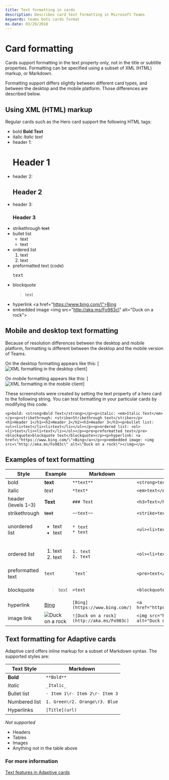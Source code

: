```yaml
---
title: Text formatting in cards
description: Describes card text formatting in Microsoft Teams
keywords: teams bots cards format
ms.date: 03/29/2018
---
```

# Card formatting

Cards support formatting in the text property only, not in the title or subtitle properties. Formatting can be specified using a subset of XML (HTML) markup, or Markdown.

Formatting support differs slightly between different card types, and between the desktop and the mobile platform. Those differences are described below.

## Using XML (HTML) markup

Regular cards such as the Hero card support the following HTML tags:

* bold <strong>Bold Text</strong>
* italic <em>Italic text</em>
* header 1: <h1>Header 1</h1>
* header 2: <h2>Header 2</h2>
* header 3: <h3>Header 3</h3>
* strikethrough <strike>text</strike>
* bullet list <ul><li>text</li><li>text</li></ul>
* ordered list <ol><li>text</li><li>text</li></ol>
* preformatted text (code) <pre>text</pre>
* blockquote <blockquote>text</blockquote>
* hyperlink <a href=\"https://www.bing.com/\">Bing</a>
* embedded image <img src=\"http://aka.ms/Fo983c\" alt=\"Duck on a rock\"></img>

## Mobile and desktop text formatting

Because of resolution differences between the desktop and mobile platform, formatting is different between the desktop and the mobile version of Teams.

On the desktop formatting appears like this:
[![XML formatting in the desktop client](~/images/cards/card-formatting-xml-desktop-v2)]

On mobile formatting appears like this:
[![XML formatting in the mobile client](~/images/cards/card-formatting-xml-mobile-v2)]

These screenshots were created by setting the text property of a hero card to the following string. You can test formatting in your particular cards by modifying this code.

`<p>bold: <strong>Bold Text</strong></p><p>italic: <em>Italic Text</em></p><p>strikethrough: <strike>Strikethrough text</strike></p><h1>Header 1</h1><h2>Header 2</h2><h3>Header 3</h3><p>bullet list: <ul><li>text</li><li>text</li></ul></p><p>ordered list: <ol><li>text</li><li>text</li></ol></p><pre>preformatted text</pre><blockquote>blockquote text</blockquote></p><p>hyperlink: <a href=\"https://www.bing.com/\">Bing</a></p><p>embedded image: <img src=\"http://aka.ms/Fo983c\" alt=\"Duck on a rock\"></img></p>`

## Examples of text formatting

| Style | Example | Markdown | XML (HTML) |
| --- | --- | --- | --- |
| bold | **text** | `**text**` | `<strong>text</strong>` |
| italic | *text* | `*text*` | `<em>text</em>` |
| header (levels 1&ndash;3) | **Text** | `### Text` | `<h3>Text</h3>` |
| strikethrough | ~~text~~ | `~~text~~` | `<strike>text</strike>` |
| unordered list | <ul><li>text</li><li>text</li></ul> | `* text`<br>`* text` | `<ul><li>text</li><li>text</li></ul>` |
| ordered list | <ol><li>text</li><li>text</li></ol> | `1. text`<br>`2. text` | `<ol><li>text</li><li>text</li></ol>` |
| preformatted text | `text` | `` `text` `` | `<pre>text</pre>` |
| blockquote | <blockquote>text</blockquote> | `>text` | `<blockquote>text</blockquote>` |
| hyperlink | [Bing](https://www.bing.com/) | `[Bing](https://www.bing.com/)` | `<a href="https://www.bing.com/">Bing</a>` |
| image link | <img src="http://aka.ms/Fo983c" alt="Duck on a rock"></img> | `![Duck on a rock](http://aka.ms/Fo983c)` | `<img src="http://aka.ms/Fo983c" alt="Duck on a rock"></img>` |

## Text formatting for Adaptive cards

Adaptive card offers inline markup for a subset of Markdown syntax. The supported styles are:

| Text Style      | Markdown |
|-----------------|-----|
| **Bold**        | ```**Bold**``` |
| _Italic_        | ```_Italic_``` |
| Bullet list     | ```- Item 1\r- Item 2\r- Item 3``` | 
| Numbered list   | ```1. Green\r2. Orange\r3. Blue``` |
| Hyperlinks      | ```[Title](url)``` |

_Not supported_

* Headers
* Tables
* Images
* Anything not in the table above

### For more information
[Text features in Adaptive cards](https://docs.microsoft.com/en-us/adaptive-cards/create/textfeatures)